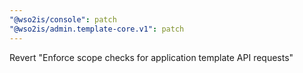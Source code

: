 ```yaml
---
"@wso2is/console": patch
"@wso2is/admin.template-core.v1": patch
---
```


Revert "Enforce scope checks for application template API requests"
